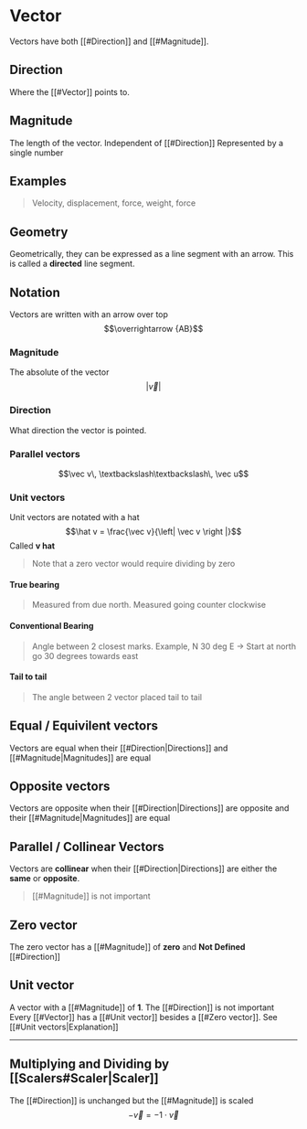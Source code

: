 # Vector
Vectors have both [[#Direction]] and [[#Magnitude]]. 
## Direction
Where the [[#Vector]] points to.
## Magnitude
The length of the vector. Independent of [[#Direction]]
Represented by a single number
## Examples
> Velocity, displacement, force, weight, force
## Geometry
Geometrically, they can be expressed as a line segment with an arrow. This is called a **directed** line segment.
## Notation
Vectors are written with an arrow over top
$$\overrightarrow {AB}$$
### Magnitude
The absolute of the vector
$$\left | \vec{v} \right |$$
### Direction
What direction the vector is pointed.
### Parallel vectors
$$\vec v\, \textbackslash\textbackslash\, \vec u$$
### Unit vectors
Unit vectors are notated with a hat
$$\hat v = \frac{\vec v}{\left| \vec v \right |}$$
Called **v hat**
> Note that a zero vector would require dividing by zero

#### True bearing
> Measured from due north. Measured going counter clockwise
#### Conventional Bearing
> Angle between 2 closest marks. Example, N 30 deg E -> Start at north go 30 degrees towards east
#### Tail to tail
> The angle between 2 vector placed tail to tail
## Equal / Equivilent vectors
Vectors are equal when their [[#Direction|Directions]] and [[#Magnitude|Magnitudes]] are equal
## Opposite vectors
Vectors are opposite when their [[#Direction|Directions]] are opposite and their [[#Magnitude|Magnitudes]] are equal
## Parallel / Collinear Vectors
Vectors are **collinear** when their [[#Direction|Directions]] are either the **same** or **opposite**.
> [[#Magnitude]] is not important
## Zero vector
The zero vector has a [[#Magnitude]] of **zero** and **Not Defined** [[#Direction]]
## Unit vector
A vector with a [[#Magnitude]] of **1**. The [[#Direction]] is not important
Every [[#Vector]] has a [[#Unit vector]] besides a [[#Zero vector]]. See [[#Unit vectors|Explanation]]

---
## Multiplying and Dividing by [[Scalers#Scaler|Scaler]]
The [[#Direction]] is unchanged but the [[#Magnitude]] is scaled
$$-\vec v = -1 \cdot \vec v$$